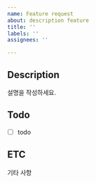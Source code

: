 ```yaml
---
name: Feature request
about: description feature
title: ''
labels: ''
assignees: ''

---
```


## Description

설명을 작성하세요.

## Todo

- [ ] todo

## ETC

기타 사항
